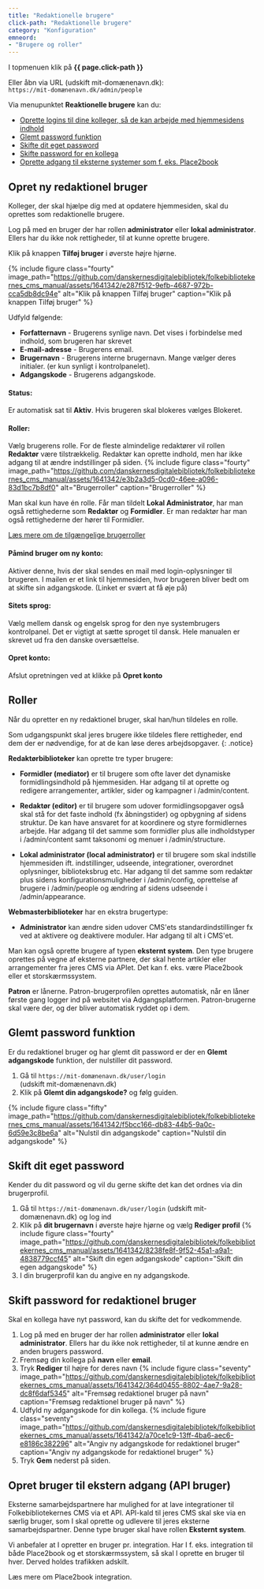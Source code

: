 ```yaml
---
title: "Redaktionelle brugere"
click-path: "Redaktionelle brugere"
category: "Konfiguration"
emneord: 
- "Brugere og roller"
---
```

I topmenuen klik på **{{ page.click-path }}**

Eller åbn via URL (udskift mit-domænenavn.dk):\
`https://mit-domænenavn.dk/admin/people`

Via menupunktet **Reaktionelle brugere** kan du:
- [Oprette logins til dine kolleger, så de kan arbejde med hjemmesidens indhold](https://www.folkebibliotekernescms.dk/main/konfiguration/personer/#opret-ny-redaktionel-bruger)
- [Glemt password funktion](https://www.folkebibliotekernescms.dk/main/konfiguration/personer/#glemt-password-funktion)
- [Skifte dit eget password](https://www.folkebibliotekernescms.dk/main/konfiguration/personer/#skift-dit-eget-password)
- [Skifte password for en kollega](https://www.folkebibliotekernescms.dk/main/konfiguration/personer/#skift-password-for-redaktionel-bruger)
- [Oprette adgang til eksterne systemer som f. eks. Place2book](https://www.folkebibliotekernescms.dk/main/konfiguration/personer/#opret-bruger-til-ekstern-adgang-api-bruger)

## Opret ny redaktionel bruger
Kolleger, der skal hjælpe dig med at opdatere hjemmesiden, skal du oprettes som redaktionelle brugere.

Log på med en bruger der har rollen **administrator** eller **lokal administrator**. Ellers har du ikke nok rettigheder, til at kunne oprette brugere.

Klik på knappen **Tilføj bruger** i øverste højre hjørne.

{% include figure class="fourty" image_path="https://github.com/danskernesdigitalebibliotek/folkebibliotekernes_cms_manual/assets/1641342/e287f512-9efb-4687-972b-cca5db8dc94e" alt="Klik på knappen Tilføj bruger" caption="Klik på knappen Tilføj bruger" %}

Udfyld følgende:

+ **Forfatternavn** - Brugerens synlige navn. Det vises i forbindelse med indhold, som brugeren har skrevet
+ **E-mail-adresse** -  Brugerens email.
+ **Brugernavn** - Brugerens interne brugernavn. Mange vælger deres initialer. (er kun synligt i kontrolpanelet).
+ **Adgangskode** - Brugerens adgangskode.

#### Status:
Er automatisk sat til **Aktiv**. Hvis brugeren skal blokeres vælges Blokeret.

#### Roller:
Vælg brugerens rolle. For de fleste almindelige redaktører vil rollen **Redaktør** være tilstrækkelig. Redaktør kan oprette indhold, men har ikke adgang til at ændre indstillinger på siden.
{% include figure class="fourty" image_path="https://github.com/danskernesdigitalebibliotek/folkebibliotekernes_cms_manual/assets/1641342/e3b2a3d5-0cd0-46ee-a096-83d1bc7b8df0" alt="Brugerroller" caption="Brugerroller" %}

Man skal kun have én rolle. Får man tildelt **Lokal Administrator**, har man også rettighederne som **Redaktør** og **Formidler**. Er man redaktør har man også rettighederne der hører til Formidler.

[Læs mere om de tilgængelige brugerroller](https://www.folkebibliotekernescms.dk/main/konfiguration/personer/#roller-1)

#### Påmind bruger om ny konto:
Aktiver denne, hvis der skal sendes en mail med login-oplysninger til brugeren. I mailen er et link til hjemmesiden, hvor brugeren bliver bedt om at skifte sin adgangskode. (Linket er svært at få øje på)

#### Sitets sprog:
Vælg mellem dansk og engelsk sprog for den nye systembrugers kontrolpanel. Det er vigtigt at sætte sproget til dansk. Hele manualen er skrevet ud fra den danske oversættelse.

#### Opret konto:
Afslut opretningen ved at klikke på **Opret konto**

## Roller

Når du opretter en ny redaktionel bruger, skal han/hun tildeles en rolle. 

Som udgangspunkt skal jeres brugere ikke tildeles flere rettigheder, end dem der er nødvendige, for at de kan løse deres arbejdsopgaver.
{: .notice}

**Redaktørbiblioteker** kan oprette tre typer brugere:

- **Formidler (mediator)** er til brugere som ofte laver det dynamiske formidlingsindhold på hjemmesiden. Har adgang til at oprette og redigere arrangementer, artikler, sider og kampagner i /admin/content. 

- **Redaktør (editor)** er til brugere som udover formidlingsopgaver også skal stå for det faste indhold (fx åbningstider) og opbygning af sidens struktur. De kan have ansvaret for at koordinere og styre formidlernes arbejde. Har adgang til det samme som formidler plus alle indholdstyper i /admin/content samt taksonomi og menuer i /admin/structure.

- **Lokal administrator (local administrator)** er til brugere som skal indstille hjemmesiden ift. indstillinger, udseende, integrationer, overordnet oplysninger, biblioteksbrug etc. Har adgang til det samme som redaktør plus sidens konfigurationsmuligheder i /admin/config, oprettelse af brugere i /admin/people og ændring af sidens udseende i /admin/appearance.

**Webmasterbiblioteker** har en ekstra brugertype:
- **Administrator** kan ændre siden udover CMS'ets standardindstillinger fx ved at aktivere og deaktivere moduler. Har adgang til alt i CMS'et.

Man kan også oprette brugere af typen **eksternt system**. Den type brugere oprettes på vegne af eksterne partnere, der skal hente artikler eller arrangementer fra jeres CMS via APIet. Det kan f. eks. være Place2book eller et storskærmssystem. 

**Patron** er lånerne. Patron-brugerprofilen oprettes automatisk, når en låner første gang logger ind på websitet via Adgangsplatformen. Patron-brugerne skal være der, og der bliver automatisk ryddet op i dem. 

## Glemt password funktion
Er du redaktionel bruger og har glemt dit password er der en **Glemt adgangskode** funktion, der nulstiller dit password.
1. Gå til `https://mit-domænenavn.dk/user/login`\
(udskift mit-domænenavn.dk)
2. Klik på **Glemt din adgangskode?** og følg guiden.
   
{% include figure class="fifty" image_path="https://github.com/danskernesdigitalebibliotek/folkebibliotekernes_cms_manual/assets/1641342/f5bcc166-db83-44b5-9a0c-6d59e3c8be6a" alt="Nulstil din adgangskode" caption="Nulstil din adgangskode" %}

## Skift dit eget password
Kender du dit password og vil du gerne skifte det kan det ordnes via din brugerprofil.
1. Gå til `https://mit-domænenavn.dk/user/login` (udskift mit-domænenavn.dk) og log ind
2. Klik på **dit brugernavn** i øverste højre hjørne og vælg **Rediger profil**
   {% include figure class="fourty" image_path="https://github.com/danskernesdigitalebibliotek/folkebibliotekernes_cms_manual/assets/1641342/8238fe8f-9f52-45a1-a9a1-4838779ccf45" alt="Skift din egen adgangskode" caption="Skift din egen adgangskode" %}
3. I din brugerprofil kan du angive en ny adgangskode.


## Skift password for redaktionel bruger
Skal en kollega have nyt password, kan du skifte det for vedkommende.
1. Log på med en bruger der har rollen **administrator** eller **lokal administrator**. Ellers har du ikke nok rettigheder, til at kunne ændre en anden brugers password.
2. Fremsøg din kollega på **navn** eller **email**.
3. Tryk **Rediger** til højre for deres navn
   {% include figure class="seventy" image_path="https://github.com/danskernesdigitalebibliotek/folkebibliotekernes_cms_manual/assets/1641342/364d0455-8802-4ae7-9a28-dc8f6daf5345" alt="Fremsøg redaktionel bruger på navn" caption="Fremsøg redaktionel bruger på navn" %}
4. Udfyld ny adgangskode for din kollega.
   {% include figure class="seventy" image_path="https://github.com/danskernesdigitalebibliotek/folkebibliotekernes_cms_manual/assets/1641342/a70ce1c9-13ff-4ba6-aec6-e8186c382296" alt="Angiv ny adgangskode for redaktionel bruger" caption="Angiv ny adgangskode for redaktionel bruger" %}
5. Tryk **Gem** nederst på siden.

## Opret bruger til ekstern adgang (API bruger)
Eksterne samarbejdspartnere har mulighed for at lave integrationer til Folkebibliotekernes CMS via et API.
API-kald til jeres CMS skal ske via en særlig bruger, som I skal oprette og udlevere til jeres eksterne samarbejdspartner.
Denne type bruger skal have rollen **Eksternt system**.

Vi anbefaler at I opretter en bruger pr. integration. Har I f. eks. integration til både Place2book og et storskærmssystem, så skal I oprette en bruger til hver. Derved holdes trafikken adskilt.

Læs mere om Place2book integration.



